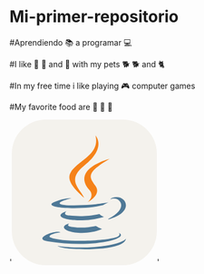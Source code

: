 # Mi-primer-repositorio

#Aprendiendo :books: a programar :computer:

#I like :walking: :running: and :walking: with my pets :dog2: :dog2: and :cat2:

#In my free time i like playing :video_game: computer games

#My favorite food are :pizza: :apple: :orange:

'<svg xmlns="http://www.w3.org/2000/svg" width="256" height="256" fill="none" viewBox="0 0 256 256"><rect width="256" height="256" fill="#F4F2ED" rx="60"/><path fill="#4E7896" d="M101.634 182.619C101.634 182.619 93.9548 187.293 106.979 188.63C122.707 190.634 131.023 190.299 148.386 186.962C148.386 186.962 153.06 189.971 159.406 192.306C120.331 209.002 70.9089 191.304 101.634 182.619ZM96.6252 160.914C96.6252 160.914 88.2753 167.26 101.299 168.593C118.327 170.262 131.69 170.597 154.732 165.926C154.732 165.926 157.741 169.267 162.747 170.936C115.664 184.961 62.8975 172.269 96.6252 160.917V160.914ZM188.795 198.984C188.795 198.984 194.471 203.658 182.449 207.334C160.073 214.012 88.6104 216.019 68.5735 207.334C61.564 204.325 74.9197 199.982 79.2587 199.319C83.6012 198.317 85.9366 198.317 85.9366 198.317C78.2569 192.973 34.8424 209.337 63.8959 214.046C143.709 227.073 209.499 208.37 188.792 199.018L188.795 198.984ZM105.307 138.203C105.307 138.203 68.9052 146.888 92.2793 149.89C102.298 151.223 122 150.892 140.368 149.555C155.396 148.221 170.458 145.548 170.458 145.548C170.458 145.548 165.113 147.886 161.441 150.222C124.342 159.915 53.2107 155.573 73.5827 145.554C90.9526 137.204 105.307 138.203 105.307 138.203V138.203ZM170.423 174.604C207.83 155.234 190.46 136.534 178.438 138.873C175.429 139.54 174.096 140.207 174.096 140.207C174.096 140.207 175.097 138.203 177.436 137.54C201.145 129.19 219.849 162.586 169.757 175.61C169.757 175.61 170.092 175.275 170.423 174.608V174.604ZM108.979 227.364C145.046 229.703 200.147 226.03 201.484 208.995C201.484 208.995 198.817 215.673 171.764 220.683C141.042 226.359 102.968 225.692 80.5957 222.016C80.5957 222.016 85.2698 226.023 108.982 227.36L108.979 227.364Z"/><path fill="#F58219" d="M147.685 28C147.685 28 168.389 49.0388 127.983 80.7594C95.5891 106.472 120.632 121.168 127.983 137.861C108.948 120.833 95.2609 105.802 104.606 91.7762C118.331 71.0828 156.062 61.0644 147.685 28ZM137 123.842C146.683 134.862 134.333 144.881 134.333 144.881C134.333 144.881 159.044 132.195 147.692 116.494C137.338 101.466 129.324 94.1184 172.738 69.0689C172.738 69.0689 104.277 86.0968 137.007 123.835L137 123.842Z"/></svg>'
